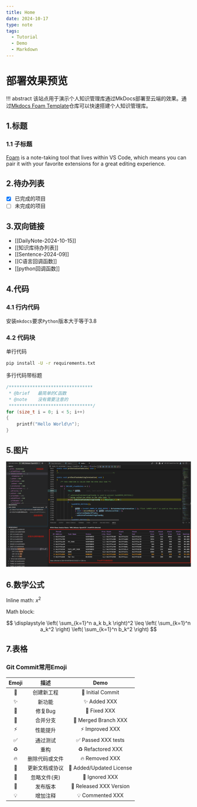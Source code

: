 ```yaml
---
title: Home
date: 2024-10-17
type: note
tags:
  - Tutorial
  - Demo
  - Markdown
---
```


# 部署效果预览

!!! abstract
    该站点用于演示个人知识管理库通过MkDocs部署至云端的效果。通过[Mkdocs Foam Template](https://github.com/Orionxer/mkdocs_foam_template)仓库可以快速搭建个人知识管理库。

## 1.标题
### 1.1 子标题
[Foam](https://github.com/foambubble/foam) is a note-taking tool that lives within VS Code, which means you can pair it with your favorite extensions for a great editing experience.

## 2.待办列表
- [x] 已完成的项目
- [ ] 未完成的项目

## 3.双向链接
- [[DailyNote-2024-10-15]]
- [[知识库待办列表]]
- [[Sentence-2024-09]]
- [[C语言回调函数]]
- [[python回调函数]]

## 4.代码
### 4.1 行内代码
安装`mkdocs`要求`Python`版本大于等于3.8
### 4.2 代码块
单行代码
```sh
pip install -U -r requirements.txt
```
多行代码带标题
```c title="demo.c"
/********************************
 * @brief   最简单的C函数
 * @note    没有需要注意的
 ********************************/
for (size_t i = 0; i < 5; i++)
{
    printf("Hello World\n");   
}
```

## 5.图片

![FreeRTOS调试效果](images/freertos_debug.png)

## 6.数学公式

Inline math: $x^2$

Math block:

$$
\displaystyle
\left( \sum_{k=1}^n a_k b_k \right)^2
\leq
\left( \sum_{k=1}^n a_k^2 \right)
\left( \sum_{k=1}^n b_k^2 \right)
$$

## 7.表格
### Git Commit常用Emoji

| Emoji |      描述      |           Demo            |
| :---: | :------------: | :------------------------------: |
|   🎉   |   创建新工程   |        🎉 Initial Commit           |
|   ✨   |     新功能     |       ✨ Added XXX       |
|   🐛   |    修复Bug     |        🐛 Fixed XXX              |
|   🔀   |    合并分支    |          🔀 Merged Branch XXX           |
|   ⚡️   |    性能提升    |        ⚡️ Improved XXX        |
|   ✅   |    通过测试    |         ✅ Passed XXX tests   |
|   ♻️   |      重构      |           ♻️ Refactored XXX        |
|   🔥   | 删除代码或文件 |        🔥 Removed XXX         |
|   📝   | 更新文档或协议 |    📝 Added/Updated License     |
|   🙈   | 忽略文件(夹) |    🙈 Ignored XXX     |
|   🔖   |    发布版本    |       🔖 Released XXX Version        |
|   💡   |    增加注释    |      💡 Commented XXX    |
